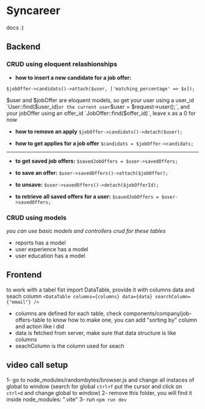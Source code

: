 # Syncareer
docs :)
## Backend
### CRUD using eloquent relashionships

- **how to insert a new candidate for a job offer:**

`$jobOffer->candidats()->attach($user, ['matching_percentage' => $x]);`

$user and $jobOffer are eloquent models, so get your user using a user_id `User::find($user_id)` or the current user `$user = $request->user();`, and your jobOffer using an offer_id `JobOffer::find($offer_id)`, leave x as a 0 for now

- **how to remove an apply**
`$jobOffer->candidats()->detach($user);`

- **how to get applies for a job offer**
`$candidats = $jobOffer->candidats;`

<hr>

- **to get saved job offers:**
`$savedJobOffers = $user->savedOffers;`
 
- **to save an offer:**
`$user->savedOffers()->attach($jobOffer);`

- **to unsave:**
`$user->savedOffers()->detach($jobOfferId);`

- **to retrieve all saved offers for a user:**
`$savedJobOffers = $user->savedOffers;`

### CRUD using models
*you can use basic models and controllers crud for these tables*

- reports has a model
- user experience has a model
- user education has a model

## Frontend
to work with a tabel fist import DataTable, provide it with columns data and seach column
`<DataTable columns={columns} data={data} searchColumn={"email"} />`
- columns are defined for each table, check components/company/job-offers-table to know how to make one, you can add "sorting by" column and action like i did
- data is fetched from server, make sure that data structure is like columns
- seachColumn is the column used for seach

## video call setup
1- go to node_modules/randombytes/browser.js and change all instaces of global to window
(search for global `ctrl+f` put the cursor and click on `ctrl+d` and change global to window)
2- remove this folder, you will find it inside node_modules: ".vite"
3- run  `npm run dev`